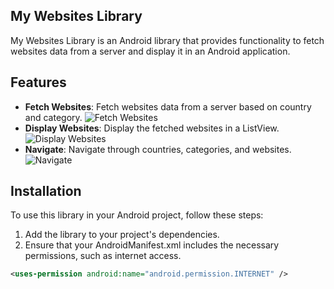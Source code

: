 ## My Websites Library

My Websites Library is an Android library that provides functionality to fetch websites data from a server and display it in an Android application.

## Features

- **Fetch Websites**: Fetch websites data from a server based on country and category. ![Fetch Websites](images/fetch_websites.png)
- **Display Websites**: Display the fetched websites in a ListView. ![Display Websites](images/display_websites.png)
- **Navigate**: Navigate through countries, categories, and websites. ![Navigate](images/navigate.png)

## Installation

To use this library in your Android project, follow these steps:

1. Add the library to your project's dependencies.
2. Ensure that your AndroidManifest.xml includes the necessary permissions, such as internet access.

```xml
<uses-permission android:name="android.permission.INTERNET" />
